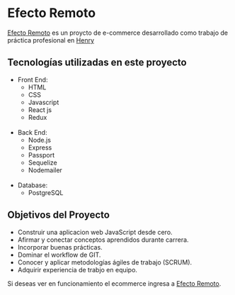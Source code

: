 # Efecto Remoto

<a href="https://efecto-remoto.vercel.app/">Efecto Remoto</a> es un proycto de e-commerce desarrollado como trabajo de práctica profesional en <a href="https://www.soyhenry.com/">Henry</a>


## Tecnologías utilizadas en este proyecto

<ul>
    <li>Front End:
        <ul>
            <li>HTML</li>
            <li>CSS</li>
            <li>Javascript </li>
            <li>React js</li>
            <li>Redux</li>
        </ul>
    </li>
    <br>
    <li>Back End:
        <ul>
            <li>Node.js</li>
            <li>Express</li>
            <li>Passport</li>
            <li>Sequelize</li>
            <li>Nodemailer  </li>
        </ul>
    </li>
    <br>
    <li>Database:
        <ul>
            <li>PostgreSQL</li>
        </ul>
    </li>
</ul>



## Objetivos del Proyecto

- Construir una aplicacion web JavaScript desde cero.
- Afirmar y conectar conceptos aprendidos durante carrera.
- Incorporar buenas prácticas.
- Dominar el workflow de GIT.
- Conocer y aplicar metodologías ágiles de trabajo (SCRUM).
- Adquirir experiencia de trabjo en equipo.


Si deseas ver en funcionamiento el ecommerce ingresa a <a href="https://efecto-remoto.vercel.app/">Efecto Remoto</a>.

